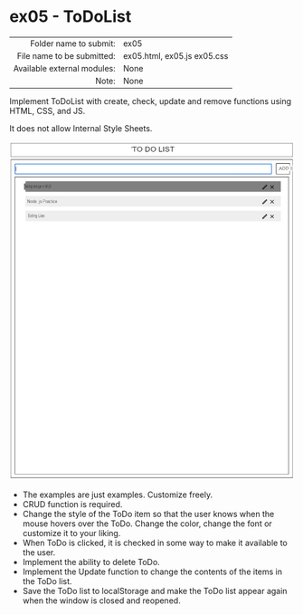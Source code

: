 # ex05 - ToDoList

| | |
| --------------------:| -------------------- |
| Folder name to submit: | ex05 |
| File name to be submitted: | ex05.html, ex05.js ex05.css |
| Available external modules: | None |
| Note: | None |

Implement ToDoList with create, check, update and remove functions using HTML, CSS, and JS.

It does not allow Internal Style Sheets.

![ex05](../images/ex05.png)

- The examples are just examples. Customize freely.
- CRUD function is required.
- Change the style of the ToDo item so that the user knows when the mouse hovers over the ToDo. Change the color, change the font or customize it to your liking.
- When ToDo is clicked, it is checked in some way to make it available to the user.
- Implement the ability to delete ToDo.
- Implement the Update function to change the contents of the items in the ToDo list.
- Save the ToDo list to localStorage and make the ToDo list appear again when the window is closed and reopened.
